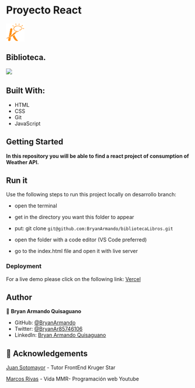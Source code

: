 # Proyecto React

<img src='public/kruger.png' width=50px>

## Biblioteca.

<img src='public/selector.jpg'>


## Built With:

- HTML
- CSS
- Git
- JavaScript

## Getting Started

**In this repository you will be able to find a react project of consumption of Weather API.**

## Run it

Use the following steps to run this project locally on desarrollo branch:

- open the terminal

- get in the directory you want this folder to appear

- put: git clone `git@github.com:BryanArmando/bibliotecaLibros.git`

- open the folder with a code editor (VS Code preferred)

- go to the index.html file and open it with live server

### Deployment

For a live demo please click on the following link:
[Vercel](https://selector-emojis.vercel.app/)



## Author

👤 **Bryan Armando Quisaguano**

- GitHub: [@BryanArmando](https://github.com/BryanArmando)
- Twitter: [@BryanAr85746106](https://twitter.com/BryanAr85746106)
- LinkedIn: [Bryan Armando Quisaguano](https://www.linkedin.com/in/bryan-quisaguano/)

## 🤝 Acknowledgements

[Juan Sotomayor](https://github.com/Juanse7793) - Tutor FrontEnd Kruger Star

[Marcos Rivas](https://github.com/marcosrivasr) - Vida MMR- Programación web Youtube